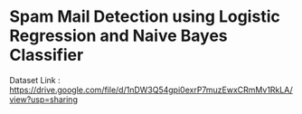 # Spam Mail Detection using Logistic Regression and Naive Bayes Classifier

Dataset Link : https://drive.google.com/file/d/1nDW3Q54gpi0exrP7muzEwxCRmMv1RkLA/view?usp=sharing
